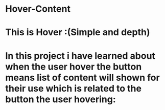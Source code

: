 # Hover-Content

# This is Hover :(Simple and depth)
# In this project i have learned about when the user hover the button means list of content will shown for their use which is related to the button the user hovering:
